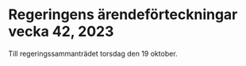 # Regeringens ärendeförteckningar vecka 42, 2023

Till regeringssammanträdet torsdag den 19 oktober.
